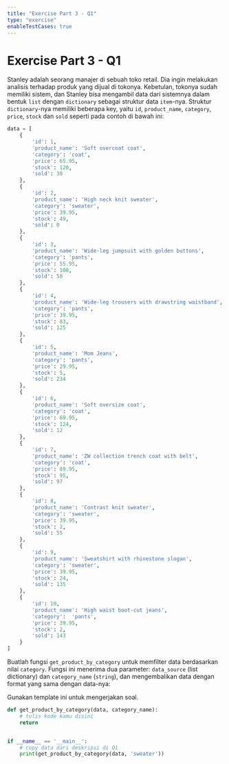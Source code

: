 ```yaml
---
title: "Exercise Part 3 - Q1"
type: "exercise"
enableTestCases: true
---
```


# Exercise Part 3 - Q1

Stanley adalah seorang manajer di sebuah toko retail. Dia ingin melakukan analisis terhadap produk yang dijual di tokonya. Kebetulan, tokonya sudah memiliki sistem, dan Stanley bisa mengambil data dari sistemnya dalam bentuk `list` dengan `dictionary` sebagai struktur data `item`-nya. Struktur `dictionary`-nya memiliki beberapa key, yaitu `id`, `product_name`, `category`, `price`, `stock` dan `sold` seperti pada contoh di bawah ini:

```python
data = [
    {
        'id': 1,
        'product_name': 'Soft overcoat coat',
        'category': 'coat',
        'price': 65.95,
        'stock': 120,
        'sold': 30
    },
    {
        'id': 2,
        'product_name': 'High neck knit sweater',
        'category': 'sweater',
        'price': 39.95,
        'stock': 49,
        'sold': 0
    },
    {
        'id': 3,
        'product_name': 'Wide-leg jumpsuit with golden buttons',
        'category': 'pants',
        'price': 55.95,
        'stock': 100,
        'sold': 50
    },
    {
        'id': 4,
        'product_name': 'Wide-leg trousers with drawstring waistband',
        'category': 'pants',
        'price': 39.95,
        'stock': 83,
        'sold': 125
    },
    {
        'id': 5,
        'product_name': 'Mom Jeans',
        'category': 'pants',
        'price': 29.95,
        'stock': 5,
        'sold': 234
    },
    {
        'id': 6,
        'product_name': 'Soft oversize coat',
        'category': 'coat',
        'price': 69.95,
        'stock': 124,
        'sold': 12
    },
    {
        'id': 7,
        'product_name': 'ZW collection trench coat with belt',
        'category': 'coat',
        'price': 89.95,
        'stock': 95,
        'sold': 97
    },
    {
        'id': 8,
        'product_name': 'Contrast knit sweater',
        'category': 'sweater',
        'price': 39.95,
        'stock': 2,
        'sold': 55
    },
    {
        'id': 9,
        'product_name': 'Sweatshirt with rhinestone slogan',
        'category': 'sweater',
        'price': 39.95,
        'stock': 24,
        'sold': 135
    },
    {
        'id': 10,
        'product_name': 'High waist boot-cut jeans',
        'category':  'pants',
        'price': 39.95,
        'stock': 2,
        'sold': 143
    }
]


```

Buatlah fungsi `get_product_by_category` untuk memfilter data berdasarkan nilai `category`. Fungsi ini menerima dua parameter: `data_source` (list dictionary) dan `category_name` (`string`), dan mengembalikan data dengan format yang sama dengan data-nya:

Gunakan template ini untuk mengerjakan soal.

```python
def get_product_by_category(data, category_name):
    # tulis kode kamu disini
    return


if __name__ == '__main__':
    # copy data dari deskripsi di Q1
    print(get_product_by_category(data, 'sweater'))
```
